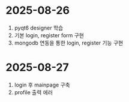 # 2025-08-26 #
1. pyqt6 designer 학습
2. 기본 login, register form 구현
3. mongodb 연동을 통한 login, register 기능 구현

# 2025-08-27 #
1. login 후 mainpage 구축
2. profile 출력 에러